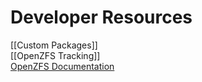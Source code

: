 # Developer Resources

[[Custom Packages]]  
[[OpenZFS Tracking]]  
[OpenZFS Documentation][openzfs-devel]

[openzfs-devel]: http://open-zfs.org/wiki/Developer_resources